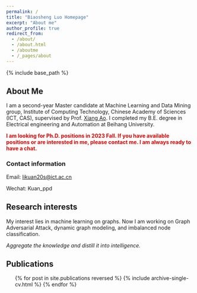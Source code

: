 ```yaml
---
permalink: /
title: "Biaosheng Luo Homepage"
excerpt: "About me"
author_profile: true
redirect_from: 
  - /about/
  - /about.html
  - /aboutme
  - /_pages/about
---
```


{% include base_path %}

## About Me

I am a second-year Master candidate at Machine Learning and Data Mining group, Institute of Computing Technology, Chinese Academy of Sciences (ICT, CAS), supervised by Prof. [Xiang Ao](https://aoxaustin.github.io/index.html). I completed my B.E. degree in Electrical engineering and Automation at Beihang University.

**<font color="#dd0000">I am looking for Ph.D. positions in 2023 Fall. If you have available positions or are interested in me, please contact me. I am always ready to have a chat.</font><br />**

### Contact information
Email: likuan20s@ict.ac.cn

Wechat: Kuan_ppd

## Research interests

My interest lies in machine learning on graphs. Now I am working on Graph Adversarial Attack, dynamic graph modeling, and imbalanced node classification.

*Aggregate the knowledge and distill it into intelligence.*
## Publications

<ul>{% for post in site.publications reversed %}
{% include archive-single-cv.html %}
{% endfor %}</ul>
